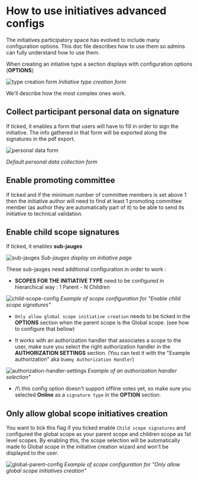 # How to use initiatives advanced configs

The initiatives participatory space has evolved to include many configuration options. This doc file describes how to use them so admins can fully understand how to use them.

When creating an intiative type a section displays with configuration options (**OPTIONS**)

![type creation form](https://i.imgur.com/aQLHmFP.png)
_Initiative type creation form_

We'll describe how the most complex ones work.

## Collect participant personal data on signature

If ticked, it enables a form that users will have to fill in order to sign the initiative. The info gathered in that form will be exported along the signatures in the pdf export.

![personal data form](https://i.imgur.com/MnZFEQJ.png)

_Default personal data collection form_


## Enable promoting committee
If ticked and if the minimum number of committee members is set above 1 then the initiative author will need to find at least 1 promoting committee member (as author they are automatically part of it) to be able to send its initiative to technical validation.

## Enable child scope signatures
If ticked, it enables **sub-jauges**

![sub-jauges](https://i.imgur.com/Yyq7U85.png)
_Sub-jauges display on initiative page_

These sub-jauges need additional configuration in order to work :
- **SCOPES FOR THE INITIATIVE TYPE** need to be configured in hierarchical way  : 1 Parent - N Children

![child-scope-config](https://i.imgur.com/MO3qBfO.png)
_Example of scope configuration for "Enable child scope signatures"_

- `Only allow global scope initiative creation` needs to be ticked in the **OPTIONS** section when the parent scope is the Global scope. (see how to configure that bellow)

- It works with an authorization handler that associates a scope to the user, make sure you select the right authorization handler in the **AUTHORIZATION SETTINGS** section. (You can test it with the "Example authorization" aka `Dummy Authorization Handler`)

![authorization-handler-settings](https://i.imgur.com/63Bq0Mv.png)
_Example of an authorization handler selection"_

- /!\ this config option doesn't support offline votes yet, so make sure you selected **Online** as a `signature type` in the **OPTION** section.


## Only allow global scope initiatives creation
You want to tick this flag if you ticked enable `Child scope signatures` and configured the global scope as your parent scope and children scope as 1st level scopes. By enabling this, the scope selection will be automatically made to Global scope in the initiative creation wizard and won't be displayed to the user.

![global-parent-config](https://i.imgur.com/w8BrNdY.png)
_Example of scope configuration for "Only allow global scope initiatives creation"_
